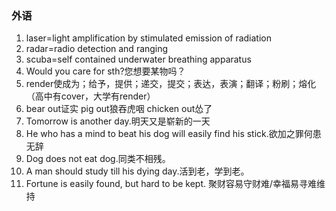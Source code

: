### 外语

1. laser=light amplification by stimulated emission of radiation
2. radar=radio detection and ranging
3. scuba=self contained underwater breathing apparatus
4. Would you care for sth?您想要某物吗？
5. render使成为；给予，提供；递交，提交；表达，表演；翻译；粉刷；熔化（高中有cover，大学有render）
6. bear out证实 pig out狼吞虎咽 chicken out怂了
7. Tomorrow is another day.明天又是崭新的一天
8. He who has a mind to beat his dog will easily find his stick.欲加之罪何患无辞
9. Dog does not eat dog.同类不相残。
10. A man should study till his dying day.活到老，学到老。
11. Fortune is easily found, but hard to be kept. 聚财容易守财难/幸福易寻难维持 
